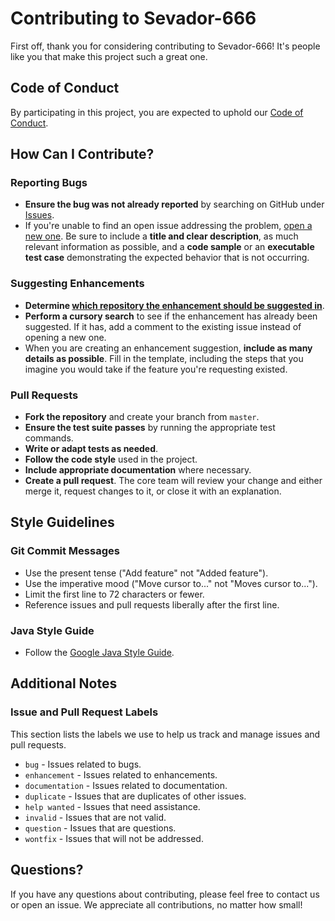 # Contributing to Sevador-666

First off, thank you for considering contributing to Sevador-666! It's people like you that make this project such a great one.

## Code of Conduct

By participating in this project, you are expected to uphold our [Code of Conduct](CODE_OF_CONDUCT.md).

## How Can I Contribute?

### Reporting Bugs

- **Ensure the bug was not already reported** by searching on GitHub under [Issues](https://github.com/Tyluur/sevador-666/issues).
- If you're unable to find an open issue addressing the problem, [open a new one](https://github.com/Tyluur/sevador-666/issues/new). Be sure to include a **title and clear description**, as much relevant information as possible, and a **code sample** or an **executable test case** demonstrating the expected behavior that is not occurring.

### Suggesting Enhancements

- **Determine [which repository the enhancement should be suggested in](https://github.com/Tyluur/sevador-666/issues)**.
- **Perform a cursory search** to see if the enhancement has already been suggested. If it has, add a comment to the existing issue instead of opening a new one.
- When you are creating an enhancement suggestion, **include as many details as possible**. Fill in the template, including the steps that you imagine you would take if the feature you're requesting existed.

### Pull Requests

- **Fork the repository** and create your branch from `master`.
- **Ensure the test suite passes** by running the appropriate test commands.
- **Write or adapt tests as needed**.
- **Follow the code style** used in the project.
- **Include appropriate documentation** where necessary.
- **Create a pull request**. The core team will review your change and either merge it, request changes to it, or close it with an explanation.

## Style Guidelines

### Git Commit Messages

- Use the present tense ("Add feature" not "Added feature").
- Use the imperative mood ("Move cursor to..." not "Moves cursor to...").
- Limit the first line to 72 characters or fewer.
- Reference issues and pull requests liberally after the first line.

### Java Style Guide

- Follow the [Google Java Style Guide](https://google.github.io/styleguide/javaguide.html).

## Additional Notes

### Issue and Pull Request Labels

This section lists the labels we use to help us track and manage issues and pull requests.

- `bug` - Issues related to bugs.
- `enhancement` - Issues related to enhancements.
- `documentation` - Issues related to documentation.
- `duplicate` - Issues that are duplicates of other issues.
- `help wanted` - Issues that need assistance.
- `invalid` - Issues that are not valid.
- `question` - Issues that are questions.
- `wontfix` - Issues that will not be addressed.

## Questions?

If you have any questions about contributing, please feel free to contact us or open an issue. We appreciate all contributions, no matter how small!
